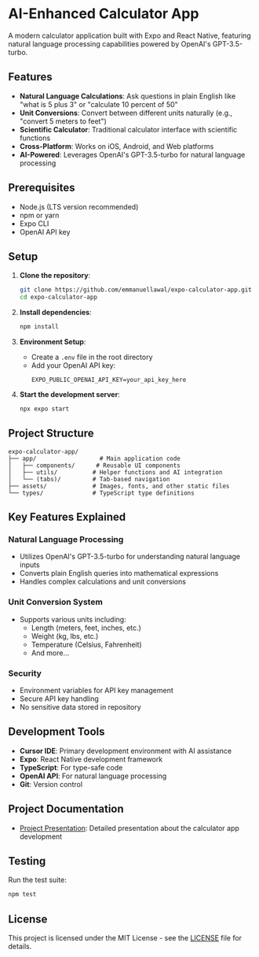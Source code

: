 # AI-Enhanced Calculator App

A modern calculator application built with Expo and React Native, featuring natural language processing capabilities powered by OpenAI's GPT-3.5-turbo.

## Features

- **Natural Language Calculations**: Ask questions in plain English like "what is 5 plus 3" or "calculate 10 percent of 50"
- **Unit Conversions**: Convert between different units naturally (e.g., "convert 5 meters to feet")
- **Scientific Calculator**: Traditional calculator interface with scientific functions
- **Cross-Platform**: Works on iOS, Android, and Web platforms
- **AI-Powered**: Leverages OpenAI's GPT-3.5-turbo for natural language processing

## Prerequisites

- Node.js (LTS version recommended)
- npm or yarn
- Expo CLI
- OpenAI API key

## Setup

1. **Clone the repository**:
   ```bash
   git clone https://github.com/emmanuellawal/expo-calculator-app.git
   cd expo-calculator-app
   ```

2. **Install dependencies**:
   ```bash
   npm install
   ```

3. **Environment Setup**:
   - Create a `.env` file in the root directory
   - Add your OpenAI API key:
     ```
     EXPO_PUBLIC_OPENAI_API_KEY=your_api_key_here
     ```

4. **Start the development server**:
   ```bash
   npx expo start
   ```

## Project Structure

```
expo-calculator-app/
├── app/                  # Main application code
│   ├── components/      # Reusable UI components
│   ├── utils/          # Helper functions and AI integration
│   └── (tabs)/         # Tab-based navigation
├── assets/             # Images, fonts, and other static files
└── types/              # TypeScript type definitions
```

## Key Features Explained

### Natural Language Processing
- Utilizes OpenAI's GPT-3.5-turbo for understanding natural language inputs
- Converts plain English queries into mathematical expressions
- Handles complex calculations and unit conversions

### Unit Conversion System
- Supports various units including:
  - Length (meters, feet, inches, etc.)
  - Weight (kg, lbs, etc.)
  - Temperature (Celsius, Fahrenheit)
  - And more...

### Security
- Environment variables for API key management
- Secure API key handling
- No sensitive data stored in repository

## Development Tools

- **Cursor IDE**: Primary development environment with AI assistance
- **Expo**: React Native development framework
- **TypeScript**: For type-safe code
- **OpenAI API**: For natural language processing
- **Git**: Version control

## Project Documentation

- [Project Presentation](https://docs.google.com/presentation/d/1AUuPOA0jPUVuHMgUrufo-291fHzkUqrbroC4T1CG5Dk/edit?usp=sharing): Detailed presentation about the calculator app development

## Testing

Run the test suite:
```bash
npm test
```
## License

This project is licensed under the MIT License - see the [LICENSE](LICENSE) file for details.